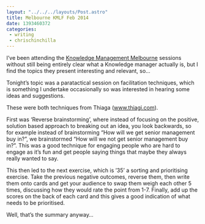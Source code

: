 ```yaml
---
layout: "../../../layouts/Post.astro"
title: Melbourne KMLF Feb 2014
date: 1393460372
categories:
 - writing
 - chrischinchilla
---
```




I&rsquo;ve been attending the <a href="https://www.meetup.com/Melbourne-KMLF/events/142133462/"  target="_blank">Knowledge Management Melbourne</a> sessions without still being entirely clear what a Knowledge manager actually is, but I find the topics they present interesting and relevant, so&hellip;

Tonight&rsquo;s topic was a paratactical session on facilitation techniques, which is something I undertake occasionally so was interested in hearing some ideas and suggestions.

These were both techniques from Thiaga (<a href="https://www.thiagi.com" ><span class="s2">www.thiagi.com</a>).

First was &lsquo;Reverse brainstorming&rsquo;, where instead of focusing on the positive, solution based approach to breaking out an idea, you look backwards, so for example instead of brainstorming &ldquo;How will we get senior management buy in?&rdquo;, we brainstormed &ldquo;How will we not get senior management buy in?&rdquo;. This was a good technique for engaging people who are hard to engage as it&rsquo;s fun and get people saying things that maybe they always really wanted to say.

This then led to the next exercise, which is &rsquo;35&rsquo; a sorting and prioritising exercise. Take the previous negative outcomes, reverse them, then write them onto cards and get your audience to swap them weigh each other 5 times, discussing how they would rate the point from 1-7. Finally, add up the scores on the back of each card and this gives a good indication of what needs to be prioritised.

Well, that&rsquo;s the summary anyway&hellip;
